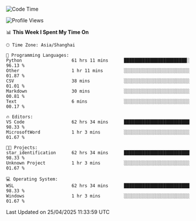 <!--START_SECTION:waka-->
![Code Time](http://img.shields.io/badge/Code%20Time-2%2C715%20hrs%209%20mins-blue)

![Profile Views](http://img.shields.io/badge/Profile%20Views-0-blue)

📊 **This Week I Spent My Time On** 

```text
🕑︎ Time Zone: Asia/Shanghai

💬 Programming Languages: 
Python                   61 hrs 11 mins      ████████████████████████░   96.13 % 
Other                    1 hr 11 mins        ░░░░░░░░░░░░░░░░░░░░░░░░░   01.87 % 
CSV                      38 mins             ░░░░░░░░░░░░░░░░░░░░░░░░░   01.01 % 
Markdown                 30 mins             ░░░░░░░░░░░░░░░░░░░░░░░░░   00.81 % 
Text                     6 mins              ░░░░░░░░░░░░░░░░░░░░░░░░░   00.17 % 

🔥 Editors: 
VS Code                  62 hrs 34 mins      █████████████████████████   98.33 % 
MicrosoftWord            1 hr 3 mins         ░░░░░░░░░░░░░░░░░░░░░░░░░   01.67 % 

🐱‍💻 Projects: 
star_identification      62 hrs 34 mins      █████████████████████████   98.33 % 
Unknown Project          1 hr 3 mins         ░░░░░░░░░░░░░░░░░░░░░░░░░   01.67 % 

💻 Operating System: 
WSL                      62 hrs 34 mins      █████████████████████████   98.33 % 
Windows                  1 hr 3 mins         ░░░░░░░░░░░░░░░░░░░░░░░░░   01.67 % 
```


 Last Updated on 25/04/2025 11:33:59 UTC
<!--END_SECTION:waka-->